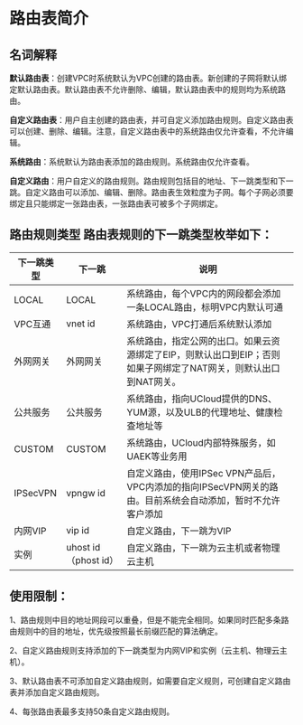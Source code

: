 

# 路由表简介

## 名词解释
**默认路由表**：创建VPC时系统默认为VPC创建的路由表。新创建的子网将默认绑定默认路由表。默认路由表不允许删除、编辑，默认路由表中的规则均为系统路由。

**自定义路由表**：用户自主创建的路由表，并可自定义添加路由规则。自定义路由表可以创建、删除、编辑。注意，自定义路由表中的系统路由仅允许查看，不允许编辑。

**系统路由**：系统默认为路由表添加的路由规则。系统路由仅允许查看。

**自定义路由**：用户自定义的路由规则。路由规则包括目的地址、下一跳类型和下一跳。自定义路由可以添加、编辑、删除。路由表生效粒度为子网。每个子网必须要绑定且只能绑定一张路由表，一张路由表可被多个子网绑定。


## 路由规则类型 路由表规则的下一跳类型枚举如下：

| 下一跳类型    | 下一跳                      | 说明                                                              |
| -------- | ------------------------ | --------------------------------------------------------------- |
| LOCAL    | LOCAL                    | 系统路由，每个VPC内的网段都会添加一条LOCAL路由，标明VPC内默认可通                          |
| VPC互通    | vnet id               | 系统路由，VPC打通后系统默认添加                                               |
| 外网网关     | 外网网关                     | 系统路由，指定公网的出口。如果云资源绑定了EIP，则默认出口到EIP；否则如果子网绑定了NAT网关，则默认出口到NAT网关。  |
| 公共服务     | 公共服务                     | 系统路由，指向UCloud提供的DNS、YUM源，以及ULB的代理地址、健康检查地址等                     |
| CUSTOM   | CUSTOM                   | 系统路由，UCloud内部特殊服务，如UAEK等业务用                                     |
| IPSecVPN | vpngw id              | 自定义路由，使用IPSec VPN产品后，VPC内添加的指向IPSecVPN网关的路由。目前系统会自动添加，暂时不允许客户添加 |
| 内网VIP    | vip id                | 自定义路由，下一跳为VIP                                                   |
| 实例       | uhost id（phost id） | 自定义路由，下一跳为云主机或者物理云主机                                            |

## 使用限制：

1、路由规则中目的地址网段可以重叠，但是不能完全相同。如果同时匹配多条路由规则中的目的地址，优先级按照最长前缀匹配的算法确定。 

2、自定义路由规则支持添加的下一跳类型为内网VIP和实例（云主机、物理云主机）。

3、默认路由表不可添加自定义路由规则，如需要自定义规则，可创建自定义路由表并添加自定义路由规则。

4、每张路由表最多支持50条自定义路由规则。
